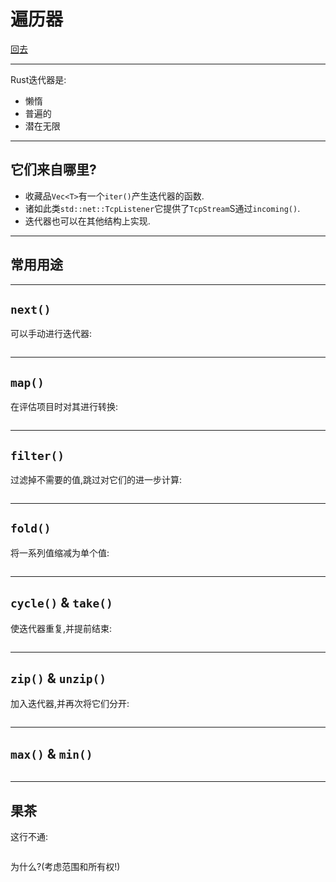 # 遍历器

[回去](toc/default.html)

---

Rust迭代器是:

-   懒惰
-   普遍的
-   潜在无限

---

## 它们来自哪里?

-   收藏品`Vec<T>`有一个`iter()`产生迭代器的函数.
-   诸如此类`std::net::TcpListener`它提供了`TcpStream`S通过`incoming()`.
-   迭代器也可以在其他结构上实现.

---

## 常用用途

---

## `next()`

可以手动进行迭代器:

<pre><code data-source="chapters/shared/code/iterators/1.rs" data-trim="hljs rust" class="lang-rust"></code></pre>

---

## `map()`

在评估项目时对其进行转换:

<pre><code data-source="chapters/shared/code/iterators/2.rs" data-trim="hljs rust" class="lang-rust"></code></pre>

---

## `filter()`

过滤掉不需要的值,跳过对它们的进一步计算:

<pre><code data-source="chapters/shared/code/iterators/3.rs" data-trim="hljs rust" class="lang-rust"></code></pre>

---

## `fold()`

将一系列值缩减为单个值:

<pre><code data-source="chapters/shared/code/iterators/4.rs" data-trim="hljs rust" class="lang-rust"></code></pre>

---

## `cycle()` & `take()`

使迭代器重复,并提前结束:

<pre><code data-source="chapters/shared/code/iterators/5.rs" data-trim="hljs rust" class="lang-rust"></code></pre>

---

## `zip()` & `unzip()`

加入迭代器,并再次将它们分开:

<pre><code data-source="chapters/shared/code/iterators/6.rs" data-trim="hljs rust" class="lang-rust"></code></pre>

---

## `max()` & `min()`

<pre><code data-source="chapters/shared/code/iterators/7.rs" data-trim="hljs rust" class="lang-rust"></code></pre>

---

## 果茶

这行不通:

<pre><code data-source="chapters/shared/code/iterators/8.rs" data-trim="hljs rust" class="lang-rust"></code></pre>

为什么?(考虑范围和所有权!)
